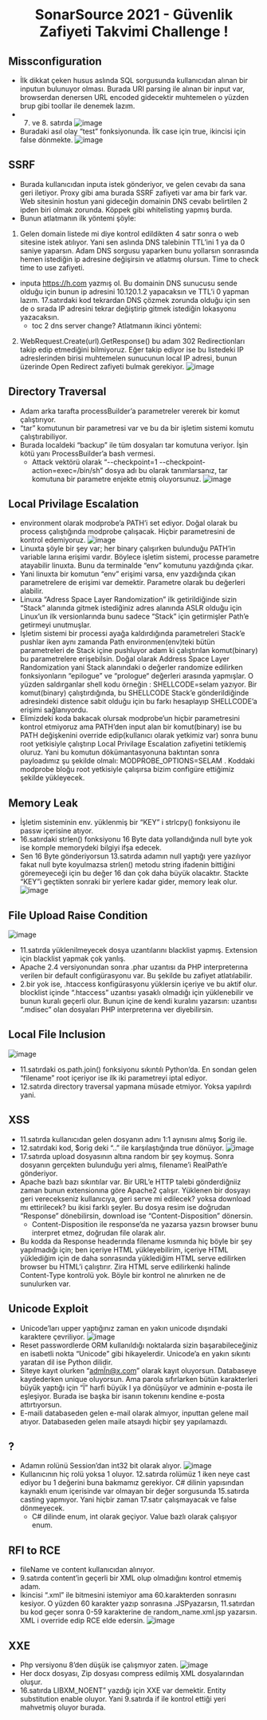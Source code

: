 <h1 align="center">SonarSource 2021 - Güvenlik Zafiyeti Takvimi Challenge !</h1>

## Missconfiguration
- İlk dikkat çeken husus aslında SQL sorgusunda kullanıcıdan alınan bir inputun bulunuyor olması. Burada URI parsing ile alınan bir input var, browserdan denersen URL encoded gidecektir muhtemelen o yüzden brup gibi toollar ile denemek lazım.
- 7. ve 8. satırda
![image](https://github.com/grealyve/MDISec-Web-Security-and-Hacking-Notes/assets/41903311/eaba3a8f-cfd8-4661-8e52-f6fe8f7cd71d)
- Buradaki asıl olay “test” fonksiyonunda. İlk case için true, ikincisi için false dönmekte.
![image](https://github.com/grealyve/MDISec-Web-Security-and-Hacking-Notes/assets/41903311/b474d159-9d04-4818-ae96-707e17fe2eb3)
## SSRF
- Burada kullanıcıdan inputa istek gönderiyor, ve gelen cevabı da sana geri iletiyor. Proxy gibi ama burada SSRF zafiyeti var ama bir fark var. Web sitesinin hostun yani gideceğin domainin DNS cevabı belirtilen 2 ipden biri olmak zorunda. Köppek gibi whitelisting yapmış burda. 
- Bunun atlatmanın ilk yöntemi şöyle:
1) Gelen domain listede mi diye kontrol edildikten 4 satır sonra o web sitesine istek atılıyor. Yani sen aslında DNS talebinin TTL’ini 1 ya da 0 saniye yaparsın. Adam DNS sorgusu yaparken bunu yollarsın sonrasında hemen istediğin ip adresine değişirsin ve atlatmış olursun. Time to check time to use zafiyeti. 
- inputa https://h.com yazmış ol. Bu domainin DNS sunucusu sende olduğu için bunun ip adresini 10.120.1.2 yapacaksın ve TTL’i 0 yapman lazım. 17.satırdaki kod tekrardan DNS çözmek zorunda olduğu için sen de o sırada IP adresini tekrar değiştirip gitmek istediğin lokasyonu yazacaksın.
  - toc 2 dns server change?
Atlatmanın ikinci yöntemi:
2) WebRequest.Create(url).GetResponse() bu adam 302 Redirectionları takip edip etmediğini bilmiyoruz. Eğer takip ediyor ise bu listedeki IP adreslerinden birisi muhtemelen sunucunun local IP adresi, bunun üzerinde Open Redirect zafiyeti bulmak gerekiyor.
![image](https://github.com/grealyve/MDISec-Web-Security-and-Hacking-Notes/assets/41903311/df29ab74-318d-4602-b59c-c5402decbc74)
## Directory Traversal
- Adam arka tarafta processBuilder’a parametreler vererek bir komut çalıştırıyor. 
- “tar” komutunun bir parametresi var ve bu da bir işletim sistemi komutu çalıştırabiliyor.
- Burada localdeki “backup” ile tüm dosyaları tar komutuna veriyor. İşin kötü yanı ProcessBuilder’a bash vermesi.
  - Attack vektörü olarak “--checkpoint=1 --checkpoint-action=exec=/bin/sh” dosya adı bu olarak tanımlarsanız, tar komutuna bir parametre enjekte etmiş oluyorsunuz.
![image](https://github.com/grealyve/MDISec-Web-Security-and-Hacking-Notes/assets/41903311/40bda70e-ca82-4b3e-b856-db3a08d282c9)
## Local Privilage Escalation
- environment olarak modprobe’a PATH’i set ediyor. Doğal olarak bu process çalıştığında modprobe çalışacak. Hiçbir parametresini de kontrol edemiyoruz. 
![image](https://github.com/grealyve/MDISec-Web-Security-and-Hacking-Notes/assets/41903311/9f18ce72-dcc1-4612-92b6-68c8ed3f4364)
- Linuxta şöyle bir şey var; her binary çalışırken bulunduğu PATH’in variable larına erişimi vardır. Böylece işletim sistemi, processe parametre atayabilir linuxta. Bunu da terminalde “env” komutunu yazdığında çıkar.
- Yani linuxta bir komutun “env” erişimi varsa, env yazdığında çıkan parametrelere de erişimi var demektir. Parametre olarak bu değerleri alabilir.
- Linuxa “Adress Space Layer Randomization” ilk getirildiğinde sizin “Stack” alanında gitmek istediğiniz adres alanında ASLR olduğu için Linux’un ilk versionlarında bunu sadece “Stack” için getirmişler Path’e getirmeyi unutmuşlar.
- İşletim sistemi bir processi ayağa kaldırdığında parametreleri Stack’e pushlar iken aynı zamanda Path environmen(env)teki bütün parametreleri de Stack içine pushluyor adam ki çalıştırılan komut(binary) bu parametrelere erişebilsin. Doğal olarak Address Space Layer Randomization yani Stack alanındaki o değerler randomize edilirken fonksiyonların “epilogue” ve “prologue“ değerleri arasında yapmışlar. O yüzden saldırganlar shell kodu örneğin : SHELLCODE=selam yazıyor. Bir komut(binary) çalıştırdığında, bu SHELLCODE Stack’e gönderildiğinde adresindeki distence sabit olduğu için bu farkı hesaplayıp SHELLCODE’a erişimi sağlanıyordu.
- Elimizdeki koda bakacak olursak modprobe’un hiçbir parametresini kontrol etmiyoruz ama PATH’den input alan bir komut(binary) ise bu PATH değişkenini override edip(kullanıcı olarak yetkimiz var) sonra bunu root yetkisiyle çalıştırıp Local Privilage Escalation zafiyetini tetiklemiş oluruz. Yani bu komutun dökümantasyonuna baktıntan sonra payloadımız şu şekilde olmalı: MODPROBE_OPTIONS=SELAM . Koddaki modprobe bloğu root yetkisiyle çalışırsa bizim configüre ettiğimiz şekilde yükleyecek.
## Memory Leak
- İşletim sisteminin env. yüklenmiş bir “KEY” i strlcpy() fonksiyonu ile passw içerisine atıyor.
- 16.satırdaki strlen() fonksiyonu 16 Byte data yollandığında null byte yok ise komple memorydeki bilgiyi ifşa edecek. 
- Sen 16 Byte gönderiyorsun 13.satırda adamın null yaptığı yere yazılıyor fakat null byte koyulmazsa strlen() metodu string ifadenin bittiğini göremeyeceği için bu değer 16 dan çok daha büyük olacaktır. Stackte “KEY”i geçtikten sonraki bir yerlere kadar gider, memory leak olur.
![image](https://github.com/grealyve/MDISec-Web-Security-and-Hacking-Notes/assets/41903311/9f07f7c6-66d0-466b-9067-f18c3e942253)
## File Upload Raise Condition
![image](https://github.com/grealyve/MDISec-Web-Security-and-Hacking-Notes/assets/41903311/e58d1b54-683f-4382-878d-3e95751bcc36)
- 11.satırda yüklenilmeyecek dosya uzantılarını blacklist yapmış. Extension için blacklist yapmak çok yanlış.
- Apache 2.4 versiyonundan sonra .phar uzantısı da PHP interpreterına verilen bir default configürasyonu var. Bu şekilde bu zafiyet atlatılabilir.
- 2.bir yok ise, .htaccess konfigürasyonu yüklersin içeriye ve bu aktif olur. blocklist içinde “.htaccess” uzantısı yasaklı olmadığı için yüklenebilir ve bunun kuralı geçerli olur. Bunun içine de kendi kuralını yazarsın: uzantısı “.mdisec” olan dosyaları PHP interpreterına ver diyebilirsin.
## Local File Inclusion
![image](https://github.com/grealyve/MDISec-Web-Security-and-Hacking-Notes/assets/41903311/d54f8923-9ccc-41fe-ae9c-1fffb8fc5d69)
- 11.satırdaki os.path.join() fonksiyonu sıkıntılı Python’da. En sondan gelen “filename” root içeriyor ise ilk iki parametreyi iptal ediyor.
- 12.satırda directory traversal yapmana müsade etmiyor. Yoksa yapılırdı yani.
## XSS
- 11.satırda kullanıcıdan gelen dosyanın adını 1:1 aynısını almış $orig ile.
- 12.satırdaki kod, $orig deki “..” ile karşılaştığında true dönüyor.
![image](https://github.com/grealyve/MDISec-Web-Security-and-Hacking-Notes/assets/41903311/39b3558a-b140-4a7b-83a2-574c0adafbc1)
- 17.satırda upload dosyasının altına random bir şey koymuş. Sonra dosyanın gerçekten bulunduğu yeri almış, filename’i RealPath’e gönderiyor.
- Apache bazlı bazı sıkıntılar var. Bir URL’e HTTP talebi gönderdiğniiz zaman bunun extensionına göre Apache2 çalışır. Yüklenen bir dosyayı geri verecekseniz kullanıcıya, geri serve mi edilecek? yoksa download mı ettirilecek? bu ikisi farklı şeyler. Bu dosya resim ise doğrudan “Response” dönebilirsin, download ise “Content-Disposition” dönersin.
  - Content-Disposition ile response’da ne yazarsa yazsın browser bunu interpret etmez, doğrudan file olarak alır.
- Bu kodda da Response headerında filename kısmında hiç böyle bir şey yapılmadığı için; ben içeriye HTML yükleyebilirim, içeriye HTML yüklediğim için de daha sonrasında yüklediğim HTML serve edilirken browser bu HTML’i çalıştırır. Zira HTML serve edilirkenki halinde Content-Type kontrolü yok. Böyle bir kontrol ne alınırken ne de sunulurken var.
## Unicode Exploit
- Unicode’ları upper yaptığınız zaman en yakın unicode dışındaki karaktere çevriliyor.
![image](https://github.com/grealyve/MDISec-Web-Security-and-Hacking-Notes/assets/41903311/541abc1d-2efc-46f3-9bb4-3e1627592ebc)
- Reset passwordlerde ORM kullanıldığı noktalarda sizin başarabileceğiniz en isabetli nokta “Unicode” gibi hikayelerdir. Unicode’a en yakın sıkıntı yaratan dil ise Python dilidir.
- Siteye kayıt olurken “admÏn@x.com” olarak kayıt oluyorsun. Databaseye kaydederken unique oluyorsun. Ama parola sıfırlarken bütün karakterleri büyük yaptığı için “Ï” harfi büyük I ya dönüşüyor ve adminin e-posta ile eşleşiyor. Burada ise başka bir isanın tokenını kendine e-posta attırtıyorsun.
- E-maili databaseden gelen e-mail olarak almıyor, inputtan gelene mail atıyor. Databaseden gelen maile atsaydı hiçbir şey yapılamazdı.
## ?
- Adamın rolünü Session’dan int32 bit olarak alıyor.
![image](https://github.com/grealyve/MDISec-Web-Security-and-Hacking-Notes/assets/41903311/eda19101-25f0-48c1-8e50-72afa99c7e01)
- Kullanıcının hiç rolü yoksa 1 oluyor. 12.satırda rolümüz 1 iken neye cast ediyor bu 1 değerini buna bakmamız gerekiyor. C# dilinin yapısından kaynaklı enum içerisinde var olmayan bir değer sorgusunda 15.satırda casting yapmıyor. Yani hiçbir zaman 17.satır çalışmayacak ve false dönmeyecek.
  - C# dilinde enum, int olarak geçiyor. Value bazlı olarak çalışıyor enum.
## RFI to RCE
- fileName ve content kullanıcıdan alınıyor.
- 9.satırda content’in geçerli bir XML olup olmadığını kontrol etmemiş adam.
- İkincisi “.xml” ile bitmesini istemiyor ama 60.karakterden sonrasını kesiyor. O yüzden 60 karakter yazıp sonrasına .JSPyazarsın, 11.satırdan bu kod geçer sonra 0-59 karakterine de random_name.xml.jsp yazarsın. XML i override edip RCE elde edersin.
![image](https://github.com/grealyve/MDISec-Web-Security-and-Hacking-Notes/assets/41903311/9923c7a4-f3f6-4603-b431-8ccf6f6117f7)
## XXE
- Php versiyonu 8’den düşük ise çalışmıyor zaten.
![image](https://github.com/grealyve/MDISec-Web-Security-and-Hacking-Notes/assets/41903311/408261bf-1437-4be0-aefb-54fc50d1716e)
- Her docx dosyası, Zip dosyası compress edilmiş XML dosyalarından oluşur.
- 16.satırda LIBXM_NOENT” yazdığı için XXE var demektir. Entity substitution enable oluyor. Yani 9.satırda if ile kontrol ettiği yeri mahvetmiş oluyor burada.

